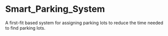 # Smart_Parking_System
A first-fit based system for assigning parking lots to reduce the time needed to find parking lots.
